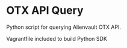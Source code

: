 OTX API Query
=============
Python script for querying Alienvault OTX API.

Vagrantfile included to build Python SDK